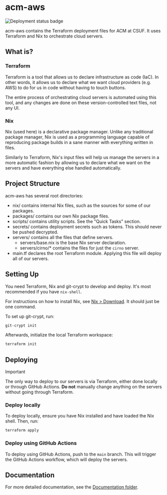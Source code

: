 # acm-aws

![Deployment status badge](https://github.com/acmcsufoss/acm-aws/actions/workflows/deploy.yml/badge.svg?branch=main)

acm-aws contains the Terraform deployment files for ACM at CSUF. It uses
Terraform and Nix to orchestrate cloud servers.

## What is?

### Terraform

Terraform is a tool that allows us to declare infrastructure as code (IaC). In
other words, it allows us to declare what we want cloud providers (e.g. AWS) to
do for us in code without having to touch buttons.

The entire process of orchestrating cloud servers is automated using this tool,
and any changes are done on these version-controlled text files, not any UI.

### Nix

Nix (used here) is a declarative package manager. Unlike any traditional package
manager, Nix is used as a programming language capable of reproducing package
builds in a sane manner with everything written in files.

Similarly to Terraform, Nix's input files will help us manage the servers in a
more automatic fashion by allowing us to declare what we want on the servers and
have everything else handled automatically.

## Project Structure

acm-aws has several root directories:

- nix/ contains internal Nix files, such as the sources for some of our
  packages.
- packages/ contains our own Nix package files.
- scripts/ contains utility scripts. See the "Quick Tasks" section.
- secrets/ contains deployment secrets such as tokens. This should never be
  pushed decrypted.
- servers/ contains all the files that define servers.
	- servers/base.nix is the base Nix server declaration.
	- servers/cirno/* contains the files for just the `cirno` server.
- main.tf declares the root Terraform module. Applying this file will deploy all
  of our servers.

## Setting Up

You need Terraform, Nix and git-crypt to develop and deploy. It's most
recommended if you have `nix-shell`.

For instructions on how to install Nix, see [Nix >
Download](https://nixos.org/download.html). It should just be one command.

To set up git-crypt, run:

```sh
git-crypt init
```

Afterwards, initialize the local Terraform workspace:

```sh
terraform init
```

## Deploying

> [!IMPORTANT]
> The only way to deploy to our servers is via Terraform, either done locally
> or through GitHub Actions. **Do not** manually change anything on the servers
> without going through Terraform.

### Deploy locally

To deploy locally, ensure you have Nix installed and have loaded the Nix shell.
Then, run:

```sh
terraform apply
```

### Deploy using GitHub Actions

To deploy using GitHub Actions, push to the `main` branch. This will trigger the
GitHub Actions workflow, which will deploy the servers.

## Documentation

For more detailed documentation, see the [Documentation folder](./docs/).
